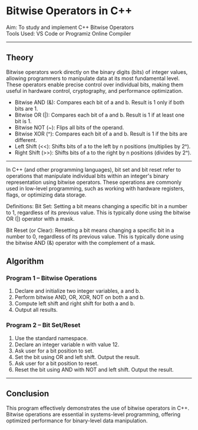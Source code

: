 # Bitwise Operators in C++

Aim: To study and implement C++ Bitwise Operators  
Tools Used: VS Code or Programiz Online Compiler

---

## Theory

Bitwise operators work directly on the binary digits (bits) of integer values, allowing programmers to manipulate data at its most fundamental level. These operators enable precise control over individual bits, making them useful in hardware control, cryptography, and performance optimization.

- Bitwise AND (&): Compares each bit of a and b. Result is 1 only if both bits are 1.  
- Bitwise OR (|): Compares each bit of a and b. Result is 1 if at least one bit is 1.  
- Bitwise NOT (~): Flips all bits of the operand.  
- Bitwise XOR (^): Compares each bit of a and b. Result is 1 if the bits are different.  
- Left Shift (<<): Shifts bits of a to the left by n positions (multiplies by 2ⁿ).  
- Right Shift (>>): Shifts bits of a to the right by n positions (divides by 2ⁿ).

---

In C++ (and other programming languages), bit set and bit reset refer to operations that manipulate individual bits within an integer's binary representation using bitwise operators. These operations are commonly used in low-level programming, such as working with hardware registers, flags, or optimizing data storage.

Definitions:
Bit Set: Setting a bit means changing a specific bit in a number to 1, regardless of its previous value. This is typically done using the bitwise OR (|) operator with a mask.

Bit Reset (or Clear): Resetting a bit means changing a specific bit in a number to 0, regardless of its previous value. This is typically done using the bitwise AND (&) operator with the complement of a mask.

## Algorithm

### Program 1 – Bitwise Operations

1. Declare and initialize two integer variables, a and b.  
2. Perform bitwise AND, OR, XOR, NOT on both a and b.  
3. Compute left shift and right shift for both a and b.  
4. Output all results.

### Program 2 – Bit Set/Reset

1. Use the standard namespace.  
2. Declare an integer variable n with value 12.  
3. Ask user for a bit position to set.  
4. Set the bit using OR and left shift. Output the result.  
5. Ask user for a bit position to reset.  
6. Reset the bit using AND with NOT and left shift. Output the result.

---

## Conclusion

This program effectively demonstrates the use of bitwise operators in C++. Bitwise operations are essential in systems-level programming, offering optimized performance for binary-level data manipulation.

